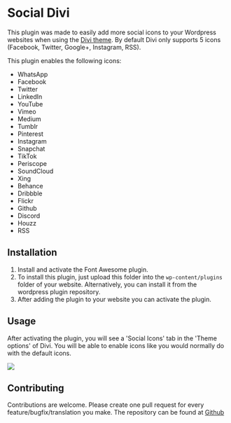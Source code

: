 # Social Divi

This plugin was made to easily add more social icons to your Wordpress websites when using the [Divi theme](https://www.elegantthemes.com/gallery/divi/). By default Divi only supports 5 icons (Facebook, Twitter, Google+, Instagram, RSS).

This plugin enables the following icons:
* WhatsApp
* Facebook
* Twitter
* LinkedIn
* YouTube
* Vimeo
* Medium
* Tumblr
* Pinterest
* Instagram
* Snapchat
* TikTok
* Periscope
* SoundCloud
* Xing
* Behance
* Dribbble
* Flickr
* Github
* Discord
* Houzz
* RSS

## Installation

1. Install and activate the Font Awesome plugin.
2. To install this plugin, just upload this folder into the `wp-content/plugins` folder of your website. Alternatively, you can install it from the wordpress plugin repository.
3. After adding the plugin to your website you can activate the plugin.

## Usage

After activating the plugin, you will see a 'Social Icons' tab in the 'Theme options' of Divi.
You will be able to enable icons like you would normally do with the default icons.

![](https://i.imgur.com/nLnfz6v.png)

## Contributing

Contributions are welcome. Please create one pull request for every feature/bugfix/translation you make. The repository can be found at [Github](https://github.com/jelleroorda/social-divi)
